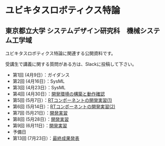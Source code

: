 # ユビキタスロボティクス特論
## 東京都立大学 システムデザイン研究科　機械システム工学域

ユビキタスロボティクス特論に関連する公開資料です。

受講生で講義に関する質問がある方は、Slackに投稿して下さい。

- 第1回 (4月9日）：ガイダンス
- 第2回 (4月16日）：SysML
- 第3回 (4月23日）：SysML
- 第4回 (4月30日）：[開発環境の構築と動作確認](250430)
- 第5回 (5月7日）：[RTコンポーネントの開発実習(1)](250507)
- 第6回 (5月14日）：[RTコンポーネントの開発実習(2)](250514)
- 第7回 (5月21日）：[開発実習](250521)
- 第8回 (5月28日）：[開発実習](250528)
- 第9回 (6月11日）：[開発実習](250611)
- 予備日
- 第13回 (7月23日）：[最終成果発表](250723)

